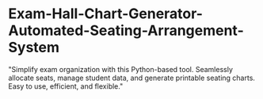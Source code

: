 # Exam-Hall-Chart-Generator-Automated-Seating-Arrangement-System
"Simplify exam organization with this Python-based tool. Seamlessly allocate seats, manage student data, and generate printable seating charts. Easy to use, efficient, and flexible."

